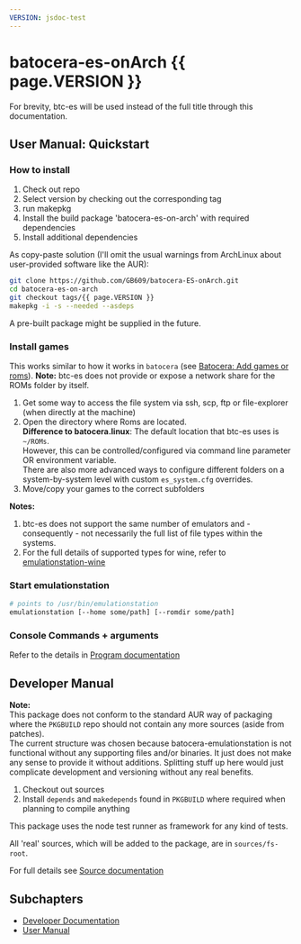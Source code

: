 ```yaml
---
VERSION: jsdoc-test
---
```


# batocera-es-onArch {{ page.VERSION }}

For brevity, btc-es will be used instead of the full title through this documentation.

## User Manual: Quickstart

### How to install

1. Check out repo
2. Select version by checking out the corresponding tag
3. run makepkg
4. Install the build package 'batocera-es-on-arch' with required dependencies
5. Install additional dependencies

As copy-paste solution (I'll omit the usual warnings from ArchLinux about user-provided software like the AUR):

```sh
git clone https://github.com/GB609/batocera-ES-onArch.git
cd batocera-es-on-arch
git checkout tags/{{ page.VERSION }}
makepkg -i -s --needed --asdeps
```

A pre-built package might be supplied in the future.

### Install games

This works similar to how it works in `batocera` (see [Batocera: Add games or roms](https://wiki.batocera.org/add_games_bios)).
**Note:** btc-es does not provide or expose a network share for the ROMs folder by itself.

1. Get some way to access the file system via ssh, scp, ftp or file-explorer (when directly at the machine)
2. Open the directory where Roms are located.  
   **Difference to batocera.linux**: The default location that btc-es uses is `~/ROMs`.  
   However, this can be controlled/configured via command line parameter OR environment variable.  
   There are also more advanced ways to configure different folders on a system-by-system level with custom `es_system.cfg` overrides.
3. Move/copy your games to the correct subfolders

**Notes:**

1. btc-es does not support the same number of emulators and - consequently - not necessarily the full list of file types within the systems.
2. For the full details of supported types for wine, refer to [emulationstation-wine](./user/files/emulationstation-wine.md)


### Start emulationstation

```sh
# points to /usr/bin/emulationstation
emulationstation [--home some/path] [--romdir some/path]
```

### Console Commands + arguments

Refer to the details in [Program documentation](./user/index.md)

## Developer Manual

**Note:**  
This package does not conform to the standard AUR way of packaging where the `PKGBUILD` repo should not contain any more sources (aside from patches).  
The current structure was chosen because batocera-emulationstation is not functional without any supporting files and/or binaries. It just does not make any sense to provide it without additions. Splitting stuff up here would just complicate development and versioning without any real benefits.

1. Checkout out sources
2. Install `depends` and `makedepends` found in `PKGBUILD` where required when planning to compile anything

This package uses the node test runner as framework for any kind of tests.

All 'real' sources, which will be added to the package, are in `sources/fs-root`.

For full details see [Source documentation](./dev/index.md)

## Subchapters
* [Developer Documentation](./dev/index.md)
* [User Manual](./user/index.md)